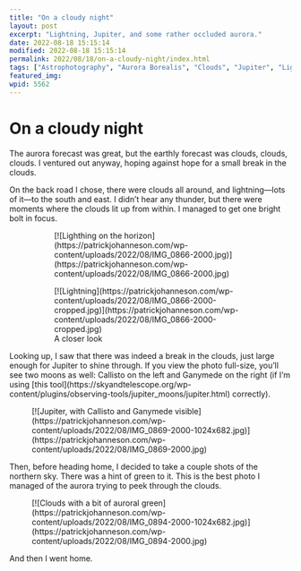 ```yaml
---
title: "On a cloudy night"
layout: post
excerpt: "Lightning, Jupiter, and some rather occluded aurora."
date: 2022-08-18 15:15:14
modified: 2022-08-18 15:15:14
permalink: 2022/08/18/on-a-cloudy-night/index.html
tags: ["Astrophotography", "Aurora Borealis", "Clouds", "Jupiter", "Lightning", "Photos"]
featured_img: 
wpid: 5562
---
```


# On a cloudy night

The aurora forecast was great, but the earthly forecast was clouds, clouds, clouds. I ventured out anyway, hoping against hope for a small break in the clouds.

On the back road I chose, there were clouds all around, and lightning—lots of it—to the south and east. I didn’t hear any thunder, but there were moments where the clouds lit up from within. I managed to get one bright bolt in focus.

<figure class="is-layout-flex wp-block-gallery-198 wp-block-gallery has-nested-images columns-default is-cropped"><figure class="wp-block-image size-large">[![Lighthing on the horizon](https://patrickjohanneson.com/wp-content/uploads/2022/08/IMG_0866-2000.jpg)](https://patrickjohanneson.com/wp-content/uploads/2022/08/IMG_0866-2000.jpg)</figure><figure class="wp-block-image size-large">[![Lightning](https://patrickjohanneson.com/wp-content/uploads/2022/08/IMG_0866-2000-cropped.jpg)](https://patrickjohanneson.com/wp-content/uploads/2022/08/IMG_0866-2000-cropped.jpg)<figcaption>A closer look</figcaption></figure></figure>Looking up, I saw that there was indeed a break in the clouds, just large enough for Jupiter to shine through. If you view the photo full-size, you’ll see two moons as well: Callisto on the left and Ganymede on the right (if I’m using [this tool](https://skyandtelescope.org/wp-content/plugins/observing-tools/jupiter_moons/jupiter.html) correctly).

<figure class="wp-block-image size-large">[![Jupiter, with Callisto and Ganymede visible](https://patrickjohanneson.com/wp-content/uploads/2022/08/IMG_0869-2000-1024x682.jpg)](https://patrickjohanneson.com/wp-content/uploads/2022/08/IMG_0869-2000.jpg)</figure>Then, before heading home, I decided to take a couple shots of the northern sky. There was a hint of green to it. This is the best photo I managed of the aurora trying to peek through the clouds.

<figure class="wp-block-image size-large">[![Clouds with a bit of auroral green](https://patrickjohanneson.com/wp-content/uploads/2022/08/IMG_0894-2000-1024x682.jpg)](https://patrickjohanneson.com/wp-content/uploads/2022/08/IMG_0894-2000.jpg)</figure>And then I went home.